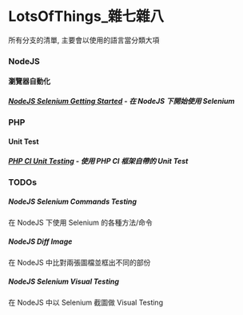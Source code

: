 # LotsOfThings_雜七雜八

所有分支的清單, 主要會以使用的語言當分類大項

### NodeJS
#### 瀏覽器自動化
##### [NodeJS Selenium Getting Started](https://github.com/benbai123/LotsOfThings_-/tree/nodejs_selenium_gettingstarted) - 在 NodeJS 下開始使用 Selenium

### PHP
#### Unit Test
##### [PHP CI Unit Testing](https://github.com/benbai123/LotsOfThings_-/tree/PHP_CI_Unit_Testing) - 使用 PHP CI 框架自帶的 Unit Test

### TODOs

##### NodeJS Selenium Commands Testing
在 NodeJS 下使用 Selenium 的各種方法/命令

##### NodeJS Diff Image
在 NodeJS 中比對兩張圖檔並框出不同的部份

##### NodeJS Selenium Visual Testing
在 NodeJS 中以 Selenium 截圖做 Visual Testing
